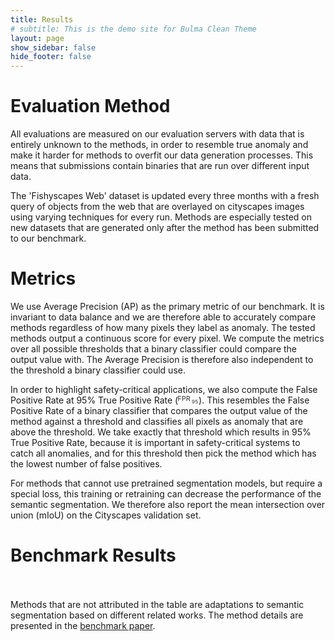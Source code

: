 ```yaml
---
title: Results
# subtitle: This is the demo site for Bulma Clean Theme
layout: page
show_sidebar: false
hide_footer: false
---
```


<script type="text/javascript" src="https://unpkg.com/tabulator-tables@4.2.7/dist/js/tabulator.min.js"></script>

# Evaluation Method

All evaluations are measured on our evaluation servers with data that is entirely unknown to the methods, in order to resemble true anomaly and make it harder for methods to overfit our data generation processes. This means that submissions contain binaries that are run over different input data.

The 'Fishyscapes Web' dataset is updated every three months with a fresh query of objects from the web that are overlayed on cityscapes images using varying techniques for every run. Methods are especially tested on new datasets that are generated only after the method has been submitted to our benchmark.

# Metrics

We use Average Precision (AP) as the primary metric of our benchmark. It is invariant to data balance and we are therefore able to accurately compare methods regardless of how many pixels they label as anomaly.
The tested methods output a continuous score for every pixel. We compute the metrics over all possible thresholds that a binary classifier could compare the output value with. The Average Precision is therefore also independent to the threshold a binary classifier could use.

In order to highlight safety-critical applications, we also compute the False Positive Rate at 95% True Positive Rate (<svg height="1em" viewBox="-2 0 120 51" version="1.1"><text style="font-size:40px;line-height:125%;letter-spacing:0px;fill:#363636;fill-opacity:1;" x="-4.5" y="38">FPR</text><text style="font-size:30px;line-height:125%;letter-spacing:0px;fill:#363636;fill-opacity:1;" x="78.6" y="50.5">95</text></svg>). This resembles the False Positive Rate of a binary classifier that compares the output value of the method against a threshold and classifies all pixels as anomaly that are above the threshold. We take exactly that threshold which results in 95% True Positive Rate, because it is important in safety-critical systems to catch all anomalies, and for this threshold then pick the method which has the lowest number of false positives.

For methods that cannot use pretrained segmentation models, but require a special loss, this training or retraining can decrease the performance of the semantic segmentation. We therefore also report the mean intersection over union (mIoU) on the Cityscapes validation set.

# Benchmark Results

<div id="results-table" class="is-size-7"></div>

<script>

var fpr95 = '<svg height="1.2em" style="margin-top: 2px" viewBox="-2 0 120 52" version="1.1"><text style="font-weight:bold;font-size:40px;line-height:125%;letter-spacing:0px;fill:#363636;fill-opacity:1;" x="-4.5" y="38">FPR</text><text style="font-weight:bold;font-size:30px;line-height:125%;letter-spacing:0px;fill:#363636;fill-opacity:1;" x="78.6" y="50.5">95</text></svg>';
var black_cross = '<svg enable-background="new 0 0 24 24" height="14" width="14" viewBox="0 0 24 24" xml:space="preserve"><path fill="#222222" d="M22.245,4.015c0.313,0.313,0.313,0.826,0,1.139l-6.276,6.27c-0.313,0.312-0.313,0.826,0,1.14l6.273,6.272  c0.313,0.313,0.313,0.826,0,1.14l-2.285,2.277c-0.314,0.312-0.828,0.312-1.142,0l-6.271-6.271c-0.313-0.313-0.828-0.313-1.141,0  l-6.276,6.267c-0.313,0.313-0.828,0.313-1.141,0l-2.282-2.28c-0.313-0.313-0.313-0.826,0-1.14l6.278-6.269  c0.313-0.312,0.313-0.826,0-1.14L1.709,5.147c-0.314-0.313-0.314-0.827,0-1.14l2.284-2.278C4.308,1.417,4.821,1.417,5.135,1.73  L11.405,8c0.314,0.314,0.828,0.314,1.141,0.001l6.276-6.267c0.312-0.312,0.826-0.312,1.141,0L22.245,4.015z"></path></svg>';
var black_tick = '<svg enable-background="new 0 0 24 24" height="14" width="14" viewBox="0 0 24 24" xml:space="preserve"><path fill="#222222" clip-rule="evenodd" d="M21.652,3.211c-0.293-0.295-0.77-0.295-1.061,0L9.41,14.34  c-0.293,0.297-0.771,0.297-1.062,0L3.449,9.351C3.304,9.203,3.114,9.13,2.923,9.129C2.73,9.128,2.534,9.201,2.387,9.351  l-2.165,1.946C0.078,11.445,0,11.63,0,11.823c0,0.194,0.078,0.397,0.223,0.544l4.94,5.184c0.292,0.296,0.771,0.776,1.062,1.07  l2.124,2.141c0.292,0.293,0.769,0.293,1.062,0l14.366-14.34c0.293-0.294,0.293-0.777,0-1.071L21.652,3.211z" fill-rule="evenodd"></path></svg>';

 //create Tabulator on DOM element with id "example-table"
var table = new Tabulator("#results-table", {
 	//height:205, // set height of table (in CSS or here), this enables the Virtual DOM and improves render speed dramatically (can be any valid css height value)
 	//layout:"fitColumns", //fit columns to width of table (optional)
  groupBy:"method",
 	columns:[ //Define Table Columns
	 	//{title:"Method", field:"method", width:150},
    {title:"Score", field:"score", width:150, headerSort:false},
    {title: 'Method Requirements',
     columns:[
       {title:'retraining',
        field:"requires_retraining",
        align:"center",
        formatter: 'lookup',
        formatterParams: {'FALSE': black_cross, 'TRUE': black_tick},
        headerSort:false},
       {title:'OoD Data',
        field:"requires_ood_data",
        align:"center",
        formatter: 'lookup',
        formatterParams: {'FALSE': black_cross, 'TRUE': black_tick},
        headerSort:false}]},
    {title: 'Cityscapes',
     columns:[
       {title:'mIoU&nbsp;&nbsp;&nbsp;&nbsp;',
        field:"cityscapes_miou",
        align:"right",
        sorter:"number",
        sorterParams:{alignEmptyValues: 'bottom'},
        headerSortStartingDir:"desc"}]},
    {//column group
        title:"FS Lost & Found",
        columns:[
        {title:"AP",
         field:"LaF_AP",
         align:"right",
         sorter:"number",
         sorterParams:{alignEmptyValues: 'bottom'},
         headerSortStartingDir:"desc"},
        {title:fpr95,
         field:"LaF_FPR@95%TPR",
         align:"right",
         sorter:"number",
         sorterParams:{alignEmptyValues: 'bottom'},
         headerSortStartingDir:"asc"},
        ],
    },
	 	{//column group
        title:"FS Static",
        columns:[
        {title:"AP",
         field:"static_AP",
         align:"right",
         sorter:"number",
         sorterParams:{alignEmptyValues: 'bottom'},
         headerSortStartingDir:"desc"},
        {title:fpr95,
         field:"static_FPR@95%TPR",
         align:"right",
         sorter:"number",
         sorterParams:{alignEmptyValues: 'bottom'},
         headerSortStartingDir:"asc"},
        ],
    },
    {//column group
        title:"FS Web March 2019",
        columns:[
        {title:"AP",
         field:"webmar19_AP",
         align:"right",
         sorter:"number",
         sorterParams:{alignEmptyValues: 'bottom'},
         headerSortStartingDir:"desc"},
        {title:fpr95,
         field:"webmar19_FPR@95%TPR",
         align:"right",
         sorter:"number",
         sorterParams:{alignEmptyValues: 'bottom'},
         headerSortStartingDir:"asc"},
        ],
    },
    {//column group
        title:"FS Web June 2019",
        columns:[
        {title:"AP",
         field: "webjun19_AP",
         align:"right",
         sorter:"number",
         sorterParams:{alignEmptyValues: 'bottom'},
         headerSortStartingDir:"desc"},
        {title:fpr95,
         field:"webjun19_FPR@95%TPR",
         align:"right",
         sorter:"number",
         sorterParams:{alignEmptyValues: 'bottom'},
         headerSortStartingDir:"asc"},
        ],
    },
    {//column group
        title:"FS Web September 2019",
        columns:[
        {title:"AP",
         field: "websept19_AP",
         align:"right",
         sorter:"number",
         sorterParams:{alignEmptyValues: 'bottom'},
         headerSortStartingDir:"desc"},
        {title:fpr95,
         field:"websept19_FPR@95%TPR",
         align:"right",
         sorter:"number",
         sorterParams:{alignEmptyValues: 'bottom'},
         headerSortStartingDir:"asc"},
        ],
    },
 	],
  initialSort:[{column:"LaF_AP", dir:"desc"}],
  groupToggleElement:false, //no toggeling
  groupHeader:function(value, count, data, group){
    //value - the value all members of this group share
    //count - the number of rows in this group
    //data - an array of all the row data objects in this group
    //group - the group component for the group
    var return_str = '<span class="method">' + value + '</span>';
    var found_paper = false;
    data.forEach(function(item) {
      if (!found_paper && item.paper != 'x') {
        if (item.paper_link)
          return_str = return_str + '<a class="method method-paper" href="' + item.paper_link + '" target="_blank">' + item.paper + '</a>';
        else
          return_str = return_str + '</span><span class="method method-paper">' + item.paper + '</span>';
        found_paper = true;
      }
    });
    return return_str;
  },
});

fetch('https://spreadsheets.google.com/feeds/cells/1fJy2tsru1Sza37IZGk3PqTGbpA_kTsE_QK5Ld2v65bc/1/public/full?alt=json').then(function(response) {
  response.json().then(function(data) {
    // read in lists of rows
    var rows = [];
    var rowData = [];
    for(var r=0; r<data.feed.entry.length; r++) {
      var cell = data.feed.entry[r]["gs$cell"];
      var val = cell["$t"];
      if (val.endsWith('%')) val = parseFloat(val.slice(0, -1));
      if (cell.col == 1) {
        if (cell.row != 1) rows.push(rowData);
        rowData = [];
      }
      rowData.push(val);
    }
    rows.push(rowData);
    // map to lists of dictionaries
    var tabledata = [];
    for(var r=1; r<rows.length; r++) {
      var row = {};
      rows[0].forEach(function(key, i) {
        row[key] = rows[r][i];
      });
      // filter out any row that has not defined a method name
      if (row['method']) tabledata.push(row);
    }
    console.log(tabledata);
    table.setData(tabledata);
  });
});
</script>
<br><br>
Methods that are not attributed in the table are adaptations to semantic segmentation based on different related works. The method details are presented in the [benchmark paper](https://arxiv.org/abs/1904.03215).
